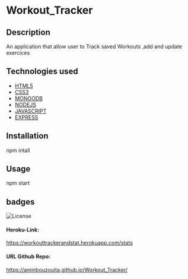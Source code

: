 # Workout_Tracker
## Description
An application that allow user to Track saved Workouts ,add and update exercices 
## Technologies used
* [HTML5](#HTML5)
* [CSS3](#CSS3)
* [MONGODB](#MONGODB)
* [NODEJS](#NODEJS)
* [JAVASCRIPT](#JAVASCRIPT)
* [EXPRESS](#EXPRESS)
## Installation
npm intall
## Usage
npm start
## badges
![License](https://img.shields.io/badge/javascript-57.8-blue) 
#### Heroku-Link: 
https://workouttrackerandstat.herokuapp.com/stats
#### URL Github Repo: 
https://aminbouzouita.github.io/Workout_Tracker/

